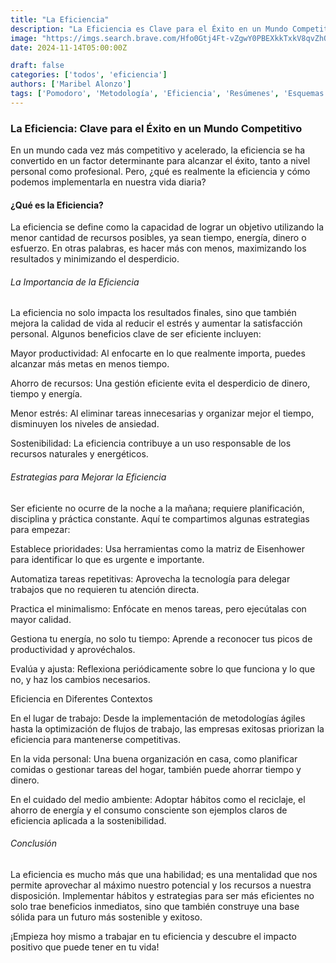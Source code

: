 ```yaml
---
title: "La Eficiencia"
description: "La Eficiencia es Clave para el Éxito en un Mundo Competitivo"
image: "https://imgs.search.brave.com/Hfo0Gtj4Ft-vZgwY0PBEXkkTxkV8qvZhQiAsaf5BQI8/rs:fit:860:0:0:0/g:ce/aHR0cHM6Ly90My5m/dGNkbi5uZXQvanBn/LzA4Lzg1LzE1LzY0/LzM2MF9GXzg4NTE1/NjQxMF8za3luWmU2/TTgwZFY3OUI1Y3Fo/SFhBYUFsTkUwRHYx/RS5qcGc"
date: 2024-11-14T05:00:00Z

draft: false
categories: ['todos', 'eficiencia']
authors: ['Maribel Alonzo']
tags: ['Pomodoro', 'Metodología', 'Eficiencia', 'Resúmenes', 'Esquemas']
---
```



### La Eficiencia: Clave para el Éxito en un Mundo Competitivo

En un mundo cada vez más competitivo y acelerado, la eficiencia se ha convertido en un factor determinante para alcanzar el éxito, tanto a nivel personal como profesional. Pero, ¿qué es realmente la eficiencia y cómo podemos implementarla en nuestra vida diaria?

#### ¿Qué es la Eficiencia?

La eficiencia se define como la capacidad de lograr un objetivo utilizando la menor cantidad de recursos posibles, ya sean tiempo, energía, dinero o esfuerzo. En otras palabras, es hacer más con menos, maximizando los resultados y minimizando el desperdicio.

###### La Importancia de la Eficiencia

La eficiencia no solo impacta los resultados finales, sino que también mejora la calidad de vida al reducir el estrés y aumentar la satisfacción personal. Algunos beneficios clave de ser eficiente incluyen:

Mayor productividad: Al enfocarte en lo que realmente importa, puedes alcanzar más metas en menos tiempo.

Ahorro de recursos: Una gestión eficiente evita el desperdicio de dinero, tiempo y energía.

Menor estrés: Al eliminar tareas innecesarias y organizar mejor el tiempo, disminuyen los niveles de ansiedad.

Sostenibilidad: La eficiencia contribuye a un uso responsable de los recursos naturales y energéticos.

###### Estrategias para Mejorar la Eficiencia

Ser eficiente no ocurre de la noche a la mañana; requiere planificación, disciplina y práctica constante. Aquí te compartimos algunas estrategias para empezar:

Establece prioridades: Usa herramientas como la matriz de Eisenhower para identificar lo que es urgente e importante.

Automatiza tareas repetitivas: Aprovecha la tecnología para delegar trabajos que no requieren tu atención directa.

Practica el minimalismo: Enfócate en menos tareas, pero ejecútalas con mayor calidad.

Gestiona tu energía, no solo tu tiempo: Aprende a reconocer tus picos de productividad y aprovéchalos.

Evalúa y ajusta: Reflexiona periódicamente sobre lo que funciona y lo que no, y haz los cambios necesarios.

Eficiencia en Diferentes Contextos

En el lugar de trabajo: Desde la implementación de metodologías ágiles hasta la optimización de flujos de trabajo, las empresas exitosas priorizan la eficiencia para mantenerse competitivas.

En la vida personal: Una buena organización en casa, como planificar comidas o gestionar tareas del hogar, también puede ahorrar tiempo y dinero.

En el cuidado del medio ambiente: Adoptar hábitos como el reciclaje, el ahorro de energía y el consumo consciente son ejemplos claros de eficiencia aplicada a la sostenibilidad.

###### Conclusión

La eficiencia es mucho más que una habilidad; es una mentalidad que nos permite aprovechar al máximo nuestro potencial y los recursos a nuestra disposición. Implementar hábitos y estrategias para ser más eficientes no solo trae beneficios inmediatos, sino que también construye una base sólida para un futuro más sostenible y exitoso.

¡Empieza hoy mismo a trabajar en tu eficiencia y descubre el impacto positivo que puede tener en tu vida!



[//]: # (These are reference links used in the body of this note and get stripped out when the markdown processor does its job. There is no need to format nicely because it shouldn't be seen. Thanks SO - http://stackoverflow.com/questions/4823468/store-comments-in-markdown-syntax)

   [dill]: <https://github.com/joemccann/dillinger>
   [git-repo-url]: <https://github.com/joemccann/dillinger.git>
   [john gruber]: <http://daringfireball.net>
   [df1]: <http://daringfireball.net/projects/markdown/>
   [markdown-it]: <https://github.com/markdown-it/markdown-it>
   [Ace Editor]: <http://ace.ajax.org>
   [node.js]: <http://nodejs.org>
   [Twitter Bootstrap]: <http://twitter.github.com/bootstrap/>
   [jQuery]: <http://jquery.com>
   [@tjholowaychuk]: <http://twitter.com/tjholowaychuk>
   [express]: <http://expressjs.com>
   [AngularJS]: <http://angularjs.org>
   [Gulp]: <http://gulpjs.com>

   [PlDb]: <https://github.com/joemccann/dillinger/tree/master/plugins/dropbox/README.md>
   [PlGh]: <https://github.com/joemccann/dillinger/tree/master/plugins/github/README.md>
   [PlGd]: <https://github.com/joemccann/dillinger/tree/master/plugins/googledrive/README.md>
   [PlOd]: <https://github.com/joemccann/dillinger/tree/master/plugins/onedrive/README.md>
   [PlMe]: <https://github.com/joemccann/dillinger/tree/master/plugins/medium/README.md>
   [PlGa]: <https://github.com/RahulHP/dillinger/blob/master/plugins/googleanalytics/README.md>

   


